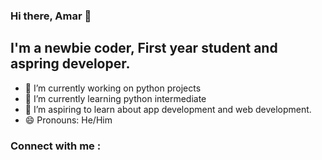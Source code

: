 ### Hi there, Amar 👋
## I'm a newbie coder, First year student and aspring developer.

<!--
**amarkhakhkhar/amarkhakhkhar** is a ✨ _special_ ✨ repository because its `README.md` (this file) appears on your GitHub profile.

Here are some ideas to get you started:
-->
- 🔭 I’m currently working on python projects
- 🌱 I’m currently learning python intermediate 
- 🤔 I’m aspiring to learn about app development and web development.
- 😄 Pronouns: He/Him 
<!--- 👯 I’m looking to collaborate on ...
- 💬 Ask me about ...
- ⚡ Fun fact: ...
-->
### Connect with me :


